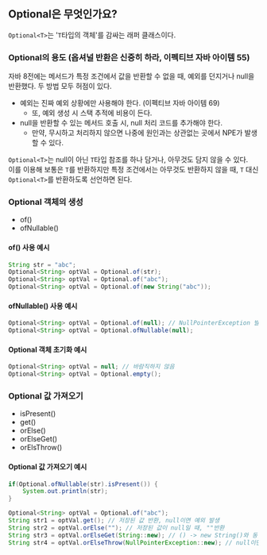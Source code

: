 ## Optional은 무엇인가요?

`Optional<T>`는 '`T`타입의 객체'를 감싸는 래퍼 클래스이다.

### Optional의 용도 (옵셔널 반환은 신중히 하라, 이펙티브 자바 아이템 55)

자바 8전에는 메서드가 특정 조건에서 값을 반환할 수 없을 때, 예외를 던지거나 null을 반환했다. 두 방법 모두 허점이 있다.

- 예외는 진짜 예외 상황에만 사용해야 한다. (이펙티브 자바 아이템 69)
    - 또, 예외 생성 시 스택 추적에 비용이 든다.
- null을 반환할 수 있는 메서드 호출 시, null 처리 코드를 추가해야 한다.
    - 만약, 무시하고 처리하지 않으면 나중에 원인과는 상관없는 곳에서 NPE가 발생할 수 있다.

`Optional<T>`는 null이 아닌 `T`타입 참조를 하나 담거나, 아무것도 담지 않을 수 있다. <br>
이를 이용해 보통은 `T`를 반환하지만 특정 조건에서는 아무것도 반환하지 않을 때, `T` 대신 `Optional<T>`를 반환하도록 선언하면 된다.


### Optional 객체의 생성
- of()
- ofNullable()

#### of() 사용 예시
```java
String str = "abc";
Optional<String> optVal = Optional.of(str);
Optional<String> optVal = Optional.of("abc");
Optional<String> optVal = Optional.of(new String("abc"));
```

#### ofNullable() 사용 예시
```java
Optional<String> optVal = Optional.of(null); // NullPointerException 발생
Optional<String> optVal = Optional.ofNullable(null);
```

#### Optional 객체 초기화 예시
```java
Optional<String> optVal = null; // 바람직하지 않음
Optional<String> optVal = Optional.empty();
```

### Optional 값 가져오기
- isPresent()
- get()
- orElse()
- orElseGet()
- orElsThrow()

#### Optional 값 가져오기 예시
```java
if(Optional.ofNullable(str).isPresent()) {
    System.out.println(str);
}

Optional<String> optVal = Optional.of("abc");
String str1 = optVal.get(); // 저장된 값 반환, null이면 예외 발생
String str2 = optVal.orElse(""); // 저장된 값이 null일 때, ""반환
String str3 = optVal.orElseGet(String::new); // () -> new String()와 동일
String str4 = optVal.orElseThrow(NullPointerException::new); // null이면 지정한 예외 발생
```